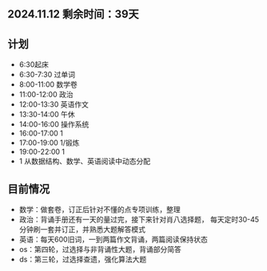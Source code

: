 ## 2024.11.12 剩余时间：39天
## 计划
- 6:30起床
- 6:30-7:30 过单词
- 8:00-11:00 数学卷
- 11:00-12:00 政治
- 12:00-13:30 英语作文
- 13:30-14:00 午休
- 14:00-16:00 操作系统
- 16:00-17:00 1
- 17:00-19:00 1/锻炼
- 19:00-22:00 1
- 1 从数据结构、数学、英语阅读中动态分配

## 目前情况
- 数学：做套卷，订正后针对不懂的点专项训练，整理
- 政治：背诵手册还有一天的量过完，接下来针对肖八选择题，
    每天定时30-45分钟刷一套并订正，并熟悉大题解答模式
- 英语：每天600旧词，一到两篇作文背诵，两篇阅读保持状态
- os：第四轮，过选择与非背诵性大题，背诵部分简答
- ds：第三轮，过选择查遗，强化算法大题
